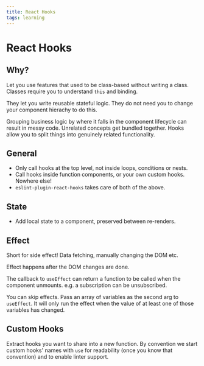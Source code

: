 ```yaml
---
title: React Hooks
tags: learning
---
```

# React Hooks

## Why?

Let you use features that used to be class-based without writing a class. Classes require you to understand `this` and binding.

They let you write reusable stateful logic. They do not need you to change your component hierachy to do this.

Grouping business logic by where it falls in the component lifecycle can result in messy code. Unrelated concepts get bundled together. Hooks allow you to split things into genuinely related functionality.

## General

- Only call hooks at the top level, not inside loops, conditions or nests.
- Call hooks inside function components, or your own custom hooks. Nowhere else!
- `eslint-plugin-react-hooks` takes care of both of the above.

## State

- Add local state to a component, preserved between re-renders.

## Effect

Short for side effect! Data fetching, manually changing the DOM etc.

Effect happens after the DOM changes are done.

The callback to `useEffect` can return a function to be called when the component unmounts. e.g. a subscription can be unsubscribed.

You can skip effects. Pass an array of variables as the second arg to `useEffect`. It will only run the effect when the value of at least one of those variables has changed.

## Custom Hooks

Extract hooks you want to share into a new function. By convention we start custom hooks' names with `use` for readability (once you know that convention) and to enable linter support.

